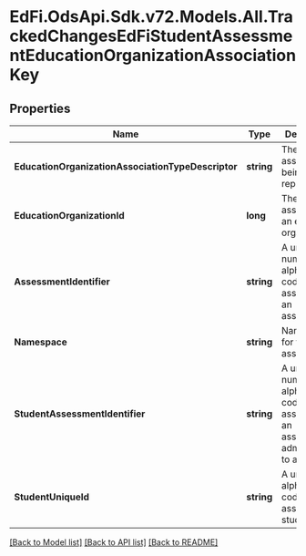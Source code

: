 # EdFi.OdsApi.Sdk.v72.Models.All.TrackedChangesEdFiStudentAssessmentEducationOrganizationAssociationKey

## Properties

Name | Type | Description | Notes
------------ | ------------- | ------------- | -------------
**EducationOrganizationAssociationTypeDescriptor** | **string** | The type of association being represented. | [optional] 
**EducationOrganizationId** | **long** | The identifier assigned to an education organization. | [optional] 
**AssessmentIdentifier** | **string** | A unique number or alphanumeric code assigned to an assessment. | [optional] 
**Namespace** | **string** | Namespace for the assessment. | [optional] 
**StudentAssessmentIdentifier** | **string** | A unique number or alphanumeric code assigned to an assessment administered to a student. | [optional] 
**StudentUniqueId** | **string** | A unique alphanumeric code assigned to a student. | [optional] 

[[Back to Model list]](../../README.md#documentation-for-models) [[Back to API list]](../../README.md#documentation-for-api-endpoints) [[Back to README]](../../README.md)


